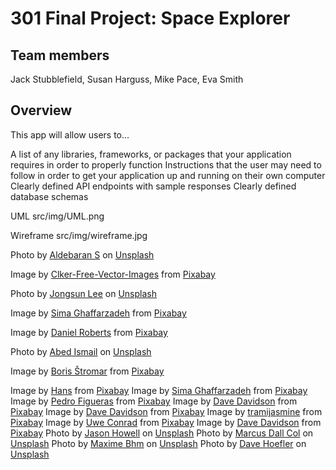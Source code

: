 # 301 Final Project: Space Explorer

## Team members

Jack Stubblefield, Susan Harguss, Mike Pace, Eva Smith

## Overview

This app will allow users to...

A list of any libraries, frameworks, or packages that your application requires in order to properly function
Instructions that the user may need to follow in order to get your application up and running on their own computer
Clearly defined API endpoints with sample responses
Clearly defined database schemas


UML
src/img/UML.png

Wireframe
src/img/wireframe.jpg





Photo by <a href="https://unsplash.com/@aldebarans?utm_source=unsplash&utm_medium=referral&utm_content=creditCopyText">Aldebaran S</a> on <a href="https://unsplash.com/s/photos/nebula?utm_source=unsplash&utm_medium=referral&utm_content=creditCopyText">Unsplash</a>
  

Image by <a href="https://pixabay.com/users/clker-free-vector-images-3736/?utm_source=link-attribution&amp;utm_medium=referral&amp;utm_campaign=image&amp;utm_content=33019">Clker-Free-Vector-Images</a> from <a href="https://pixabay.com//?utm_source=link-attribution&amp;utm_medium=referral&amp;utm_campaign=image&amp;utm_content=33019">Pixabay</a>

Photo by <a href="https://unsplash.com/@sarahleejs?utm_source=unsplash&utm_medium=referral&utm_content=creditCopyText">Jongsun Lee</a> on <a href="https://unsplash.com/images/nature/eclipse?utm_source=unsplash&utm_medium=referral&utm_content=creditCopyText">Unsplash</a>
  
  Image by <a href="https://pixabay.com/users/simaghaffarzadeh-779348/?utm_source=link-attribution&amp;utm_medium=referral&amp;utm_campaign=image&amp;utm_content=2689087">Sima Ghaffarzadeh</a> from <a href="https://pixabay.com//?utm_source=link-attribution&amp;utm_medium=referral&amp;utm_campaign=image&amp;utm_content=2689087">Pixabay</a>

  Image by <a href="https://pixabay.com/users/blendertimer-9538909/?utm_source=link-attribution&amp;utm_medium=referral&amp;utm_campaign=image&amp;utm_content=6881859">Daniel Roberts</a> from <a href="https://pixabay.com//?utm_source=link-attribution&amp;utm_medium=referral&amp;utm_campaign=image&amp;utm_content=6881859">Pixabay</a>

  Photo by <a href="https://unsplash.com/@abedismail?utm_source=unsplash&utm_medium=referral&utm_content=creditCopyText">Abed Ismail</a> on <a href="https://unsplash.com/images/nature/eclipse?utm_source=unsplash&utm_medium=referral&utm_content=creditCopyText">Unsplash</a>
  
  Image by <a href="https://pixabay.com/users/astrobobo-13925790/?utm_source=link-attribution&amp;utm_medium=referral&amp;utm_campaign=image&amp;utm_content=4545727">Boris Štromar</a> from <a href="https://pixabay.com//?utm_source=link-attribution&amp;utm_medium=referral&amp;utm_campaign=image&amp;utm_content=4545727">Pixabay</a>

  Image by <a href="https://pixabay.com/users/hans-2/?utm_source=link-attribution&amp;utm_medium=referral&amp;utm_campaign=image&amp;utm_content=1061674">Hans</a> from <a href="https://pixabay.com//?utm_source=link-attribution&amp;utm_medium=referral&amp;utm_campaign=image&amp;utm_content=1061674">Pixabay</a>
  Image by <a href="https://pixabay.com/users/simaghaffarzadeh-779348/?utm_source=link-attribution&amp;utm_medium=referral&amp;utm_campaign=image&amp;utm_content=2689073">Sima Ghaffarzadeh</a> from <a href="https://pixabay.com//?utm_source=link-attribution&amp;utm_medium=referral&amp;utm_campaign=image&amp;utm_content=2689073">Pixabay</a>
  Image by <a href="https://pixabay.com/users/pedrofigueras-5229515/?utm_source=link-attribution&amp;utm_medium=referral&amp;utm_campaign=image&amp;utm_content=2878729">Pedro Figueras</a> from <a href="https://pixabay.com//?utm_source=link-attribution&amp;utm_medium=referral&amp;utm_campaign=image&amp;utm_content=2878729">Pixabay</a>
  Image by <a href="https://pixabay.com/users/davedavidsoncom-4209827/?utm_source=link-attribution&amp;utm_medium=referral&amp;utm_campaign=image&amp;utm_content=2670218">Dave Davidson</a> from <a href="https://pixabay.com//?utm_source=link-attribution&amp;utm_medium=referral&amp;utm_campaign=image&amp;utm_content=2670218">Pixabay</a>
  Image by <a href="https://pixabay.com/users/davedavidsoncom-4209827/?utm_source=link-attribution&amp;utm_medium=referral&amp;utm_campaign=image&amp;utm_content=2670217">Dave Davidson</a> from <a href="https://pixabay.com//?utm_source=link-attribution&amp;utm_medium=referral&amp;utm_campaign=image&amp;utm_content=2670217">Pixabay</a>
  Image by <a href="https://pixabay.com/users/tramijasmine-6220387/?utm_source=link-attribution&amp;utm_medium=referral&amp;utm_campaign=image&amp;utm_content=2662849">tramijasmine</a> from <a href="https://pixabay.com//?utm_source=link-attribution&amp;utm_medium=referral&amp;utm_campaign=image&amp;utm_content=2662849">Pixabay</a>
  Image by <a href="https://pixabay.com/users/scratsmacker-16310259/?utm_source=link-attribution&amp;utm_medium=referral&amp;utm_campaign=image&amp;utm_content=5159662">Uwe Conrad</a> from <a href="https://pixabay.com//?utm_source=link-attribution&amp;utm_medium=referral&amp;utm_campaign=image&amp;utm_content=5159662">Pixabay</a>
  Image by <a href="https://pixabay.com/users/davedavidsoncom-4209827/?utm_source=link-attribution&amp;utm_medium=referral&amp;utm_campaign=image&amp;utm_content=2670215">Dave Davidson</a> from <a href="https://pixabay.com//?utm_source=link-attribution&amp;utm_medium=referral&amp;utm_campaign=image&amp;utm_content=2670215">Pixabay</a>
  Photo by <a href="https://unsplash.com/@thejasonhowell?utm_source=unsplash&utm_medium=referral&utm_content=creditCopyText">Jason Howell</a> on <a href="https://unsplash.com/images/nature/eclipse?utm_source=unsplash&utm_medium=referral&utm_content=creditCopyText">Unsplash</a>
  Photo by <a href="https://unsplash.com/@marcusdallcol?utm_source=unsplash&utm_medium=referral&utm_content=creditCopyText">Marcus Dall Col</a> on <a href="https://unsplash.com/images/nature/eclipse?utm_source=unsplash&utm_medium=referral&utm_content=creditCopyText">Unsplash</a>
  Photo by <a href="https://unsplash.com/@maximebhm?utm_source=unsplash&utm_medium=referral&utm_content=creditCopyText">Maxime Bhm</a> on <a href="https://unsplash.com/s/photos/outdoor-festival?utm_source=unsplash&utm_medium=referral&utm_content=creditCopyText">Unsplash</a>
  Photo by <a href="https://unsplash.com/@davehoefler?utm_source=unsplash&utm_medium=referral&utm_content=creditCopyText">Dave Hoefler</a> on <a href="https://unsplash.com/images/nature/eclipse?utm_source=unsplash&utm_medium=referral&utm_content=creditCopyText">Unsplash</a>
  
  
  
  